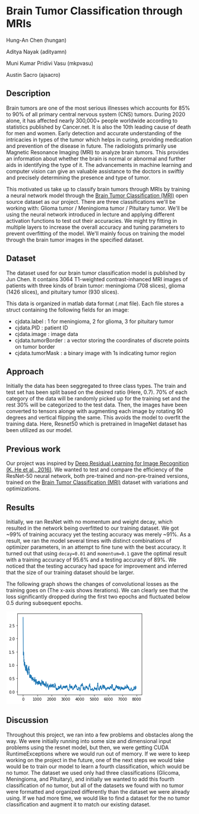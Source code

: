 # Brain Tumor Classification through MRIs

Hung-An Chen (hungan)

Aditya Nayak (adityamn)

Muni Kumar Pridivi Vasu (mkpvasu)

Austin Sacro (ajsacro)

## Description

Brain tumors are one of the most serious illnesses which accounts for 85% to 90% of all primary central nervous system (CNS) tumors. During 2020 alone, it has affected nearly 300,000+ people worldwide according to statistics published by Cancer.net. It is also the 10th leading cause of death for men and women. Early detection and accurate understanding of the intricacies in types of the tumor which helps in curing, providing medication and prevention of the disease in future. The radiologists primarily use Magnetic Resonance Imaging (MRI) to analyze brain tumors. This provides an information about whether the brain is normal or abnormal and further aids in identifying the type of it. The advancements in machine learning and computer vision can give an valuable assistance to the doctors in swiftly and precisely determining the presence and type of tumor.

This motivated us take up to classify brain tumors through MRIs by training a neural network model through the [Brain Tumor Classification (MRI)](https://figshare.com/articles/dataset/brain_tumor_dataset/1512427?file=7953679) open source dataset as our project. There are three classifications we'll be working with: Glioma tumor / Meningioma tumor / Pituitary tumor. We'll be using the neural network introduced in lecture and applying different activation functions to test out their accuracies. We might try fitting in multiple layers to increase the overall accuracy and tuning parameters to prevent overfitting of the model. We'll mainly focus on training the model through the brain tumor images in the specified dataset.

## Dataset

The dataset used for our brain tumor classification model is published by Jun Chen. It contains 3064 T1-weighted contrast-inhanced MRI images of patients with three kinds of brain tumor: meningioma (708 slices), glioma (1426 slices), and pituitary tumor (930 slices).

This data is organized in matlab data format (.mat file). Each file stores a struct containing the following fields for an image:

- cjdata.label : 1 for meningioma, 2 for glioma, 3 for pituitary tumor
- cjdata.PID : patient ID
- cjdata.image : image data
- cjdata.tumorBorder : a vector storing the coordinates of discrete points on tumor border
- cjdata.tumorMask : a binary image with 1s indicating tumor region

## Approach
Initially the data has been seggregated to three class types. The train and test set has been split based on the desired ratio (Here, 0.7). 70% of each category of the data will be randomly picked up for the training set and the rest 30% will be categorized to the test data. Then, the images have been converted to tensors alonge with augmenting each image by rotating 90 degrees and vertical flipping the same. This avoids the model to overfit the training data. Here, Resnet50 which is pretrained in ImageNet dataset has been utilized as our model.


## Previous work

Our project was inspired by [Deep Residual Learning for Image Recognition (K. He et al., 2016)](https://arxiv.org/pdf/1512.03385.pdf). We wanted to test and compare the efficiency of the ResNet-50 neural network, both pre-trained and non-pre-trained versions, trained on the [Brain Tumor Classification (MRI)](https://figshare.com/articles/dataset/brain_tumor_dataset/1512427?file=7953679) dataset with variations and optimizations.

## Results
Initially, we ran ResNet with no momentum and weight decay, which resulted in the
network being overfitted to our training dataset. We got ~99% of training accuracy
yet the testing accuracy was merely ~91%. As a result, we ran the model several times
with distinct combinations of optimizer parameters, in an attempt to fine tune with
the best accuracy. It turned out that using `decay=0.01` and `momentum=0.1` gave
the optimal result with a training accuracy of 95.6% and a testing accuracy of 89%. We
noticed that the testing accuracy had space for improvement and inferred that the
size of our training dataset should be larger.

The following graph shows the changes of convolutional losses as the training goes
on (The x-axis shows iterations). We can clearly see that the loss significantly dropped
during the first two epochs and fluctuated below 0.5 during subsequent epochs.

![Itr vs Loss](./loss.png)

## Discussion

Throughout this project, we ran into a few problems and obstacles along the way. 
We were initially running into some size and dimensional input problems using the 
resnet model, but then, we were getting CUDA RuntimeExceptions where we would 
run out of memory. If we were to keep working on the project in the future, one of 
the next steps we would take would be to train our model to learn a fourth classification, 
which would be no tumor. The dataset we used only had three classifications (Glicoma, 
Meningioma, and Pituitary), and initially we wanted to add this fourth classification 
of no tumor, but all of the datasets we found with no tumor were formatted and organized
differently than the dataset we were already using. If we had more time, we would like
to find a dataset for the no tumor classification and augment it to match our existing
dataset.

[//]: # (```markdown)

[//]: # (Syntax highlighted code block)

[//]: # ()
[//]: # (# Header 1)

[//]: # (## Header 2)

[//]: # (### Header 3)

[//]: # ()
[//]: # (- Bulleted)

[//]: # (- List)

[//]: # ()
[//]: # (1. Numbered)

[//]: # (2. List)

[//]: # ()
[//]: # (**Bold** and _Italic_ and `Code` text)

[//]: # ()
[//]: # ([Link]&#40;url&#41; and ![Image]&#40;src&#41;)

[//]: # (```)
